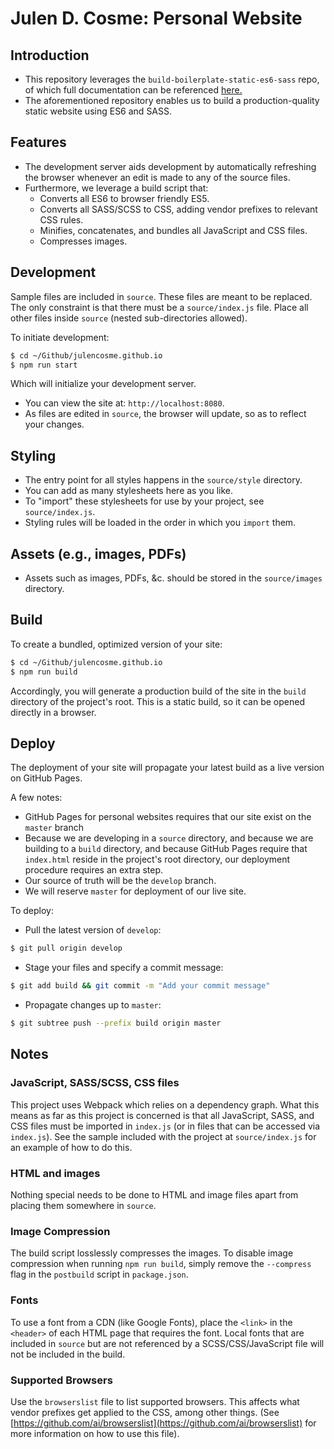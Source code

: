 # Julen D. Cosme: Personal Website

## Introduction

- This repository leverages the `build-boilerplate-static-es6-sass` repo, of which full documentation can be referenced [here.](https://github.com/mdziedzic/build-boilerplate-static-es6-sass)
- The aforementioned repository enables us to build a production-quality static website using ES6 and SASS.

## Features

- The development server aids development by automatically refreshing the browser whenever an edit is made to any of the source files.
- Furthermore, we leverage a build script that:
  - Converts all ES6 to browser friendly ES5.
  - Converts all SASS/SCSS to CSS, adding vendor prefixes to relevant CSS rules.
  - Minifies, concatenates, and bundles all JavaScript and CSS files.
  - Compresses images.

## Development

Sample files are included in `source`. These files are meant to be replaced. The only constraint is that there must be a `source/index.js` file. Place all other files inside `source` (nested sub-directories allowed).

To initiate development:

```bash
$ cd ~/Github/julencosme.github.io
$ npm run start
```

Which will initialize your development server.

- You can view the site at: `http://localhost:8080`.
- As files are edited in `source`, the browser will update, so as to reflect your changes.

## Styling

- The entry point for all styles happens in the `source/style` directory.
- You can add as many stylesheets here as you like.
- To "import" these stylesheets for use by your project, see `source/index.js`.
- Styling rules will be loaded in the order in which you `import` them.

## Assets (e.g., images, PDFs)

- Assets such as images, PDFs, &c. should be stored in the `source/images` directory.

## Build

To create a bundled, optimized version of your site:

```bash
$ cd ~/Github/julencosme.github.io
$ npm run build
```

Accordingly, you will generate a production build of the site in the `build` directory of the project's root. This is a static build, so it can be opened directly in a browser.

## Deploy

The deployment of your site will propagate your latest build as a live version on GitHub Pages.

A few notes:

- GitHub Pages for personal websites requires that our site exist on the `master` branch
- Because we are developing in a `source` directory, and because we are building to a `build` directory, and because GitHub Pages require that `index.html` reside in the project's root directory, our deployment procedure requires an extra step.
- Our source of truth will be the `develop` branch.
- We will reserve `master` for deployment of our live site.

To deploy:

- Pull the latest version of `develop`:

```bash
$ git pull origin develop
```

- Stage your files and specify a commit message:

```bash
$ git add build && git commit -m "Add your commit message"
```

- Propagate changes up to `master`:

```bash
$ git subtree push --prefix build origin master
```

## Notes

### JavaScript, SASS/SCSS, CSS files

This project uses Webpack which relies on a dependency graph. What this means as far as this project is concerned is that all JavaScript, SASS, and CSS files must be imported in `index.js` (or in files that can be accessed via `index.js`). See the sample included with the project at `source/index.js` for an example of how to do this.

### HTML and images

Nothing special needs to be done to HTML and image files apart from placing them somewhere in `source`.

### Image Compression

The build script losslessly compresses the images. To disable image compression when running `npm run build`, simply remove the `--compress` flag in the `postbuild` script in `package.json`.

### Fonts

To use a font from a CDN (like Google Fonts), place the `<link>` in the `<header>` of each HTML page that requires the font. Local fonts that are included in `source` but are not referenced by a SCSS/CSS/JavaScript file will not be included in the build.

### Supported Browsers

Use the `browserslist` file to list supported browsers. This affects what vendor prefixes get applied to the CSS, among other things. (See [https://github.com/ai/browserslist](https://github.com/ai/browserslist) for more information on how to use this file).
